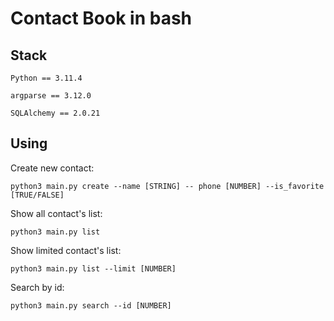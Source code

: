 # Contact Book in bash

## Stack

`Python == 3.11.4`

`argparse == 3.12.0`

`SQLAlchemy == 2.0.21`

## Using

Create new contact:

`python3 main.py create --name [STRING] -- phone [NUMBER] --is_favorite [TRUE/FALSE]`

Show all contact's list:

`python3 main.py list`

Show limited contact's list:

`python3 main.py list --limit [NUMBER]`

Search by id:

`python3 main.py search --id [NUMBER]`
